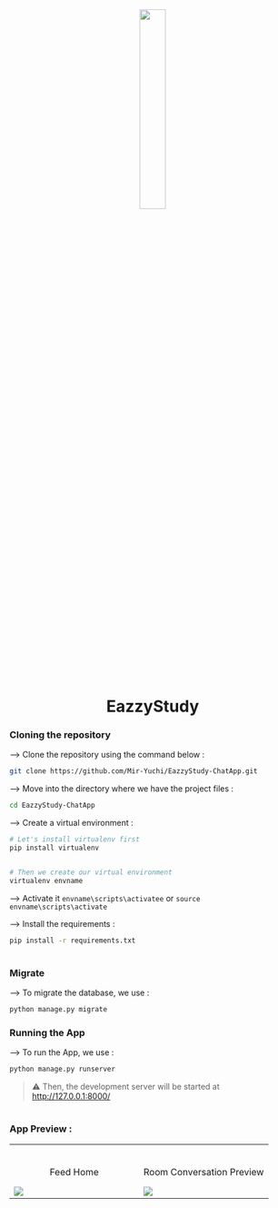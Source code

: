 <div align="center">
<img width="30%" src="https://github.com/Mir-Yuchi/EazzyStudy-ChatApp/assets/120498914/e3cb4882-70dc-49ab-9bbe-5af2d342cbc1">

# EazzyStudy

</div>

### Cloning the repository

--> Clone the repository using the command below :

```bash
git clone https://github.com/Mir-Yuchi/EazzyStudy-ChatApp.git

```

--> Move into the directory where we have the project files :

```bash
cd EazzyStudy-ChatApp

```

--> Create a virtual environment :

```bash
# Let's install virtualenv first
pip install virtualenv


# Then we create our virtual environment
virtualenv envname

```

--> Activate it `envname\scripts\activatee` or `source envname\scripts\activate`

--> Install the requirements :

```bash
pip install -r requirements.txt

```

#

### Migrate

--> To migrate the database, we use :

```bash
python manage.py migrate
```

### Running the App

--> To run the App, we use :

```bash
python manage.py runserver

```

> ⚠ Then, the development server will be started at http://127.0.0.1:8000/

#

### App Preview :

<table width="100%"> 
<tr>
<td width="50%">      
&nbsp; 
<br>
<p align="center">
  Feed Home
</p>
<img src="https://github.com/Mir-Yuchi/EazzyStudy-ChatApp/assets/120498914/d97b6b1f-a552-4f7c-9cb8-568b01f0f948">
</td> 
<td width="50%">
<br>
<p align="center">
  Room Conversation Preview
</p>
<img src="https://github.com/Mir-Yuchi/EazzyStudy-ChatApp/assets/120498914/8ca99174-9669-45f5-94f7-8a66f404d5e0">  
</td>
</table>

